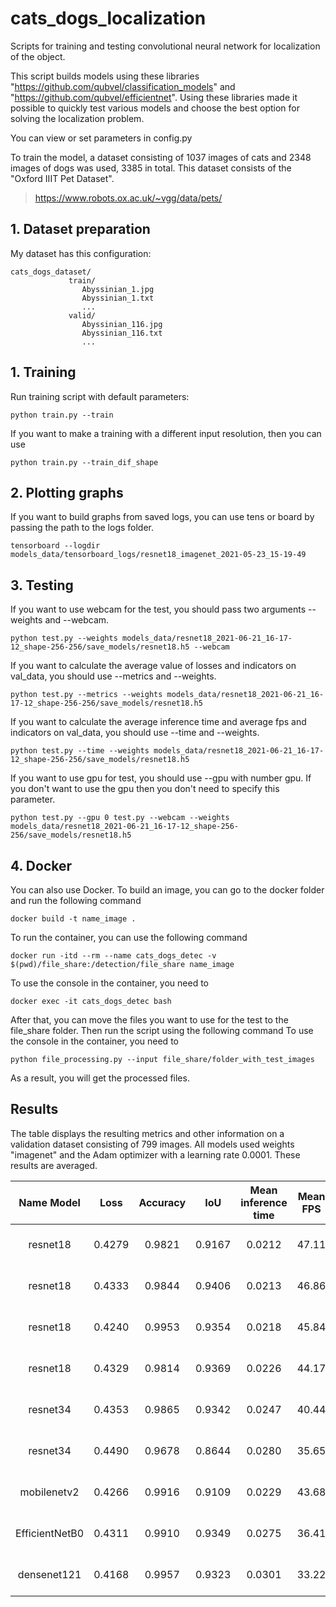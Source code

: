 # cats_dogs_localization

Scripts for training and testing convolutional neural network for localization of the object.

This script builds models using these libraries "https://github.com/qubvel/classification_models" and 
"https://github.com/qubvel/efficientnet". Using these libraries made it possible to quickly test various models and 
choose the best option for solving the localization problem.

You can view or set parameters in config.py

To train the model, a dataset consisting of 1037 images of cats and 2348 images of dogs was used, 3385 in total. 
This dataset consists of the "Oxford IIIT Pet Dataset".
> https://www.robots.ox.ac.uk/~vgg/data/pets/

## 1. Dataset preparation
My dataset has this configuration:
```
cats_dogs_dataset/
             train/
                Abyssinian_1.jpg
                Abyssinian_1.txt
                ...
             valid/
                Abyssinian_116.jpg
                Abyssinian_116.txt
                ...
``` 

## 1. Training
Run training script with default parameters:
```shell script
python train.py --train
```
If you want to make a training with a different input resolution, then you can use 
```shell script
python train.py --train_dif_shape
```
## 2. Plotting graphs
If you want to build graphs from saved logs, you can use tens or board by passing the path to the logs folder.
```shell script
tensorboard --logdir models_data/tensorboard_logs/resnet18_imagenet_2021-05-23_15-19-49
```
## 3. Testing
If you want to use webcam for the test, you should pass two arguments --weights and --webcam. 
```shell script
python test.py --weights models_data/resnet18_2021-06-21_16-17-12_shape-256-256/save_models/resnet18.h5 --webcam
```
If you want to calculate the average value of losses and indicators on val_data, you should use --metrics and --weights.
```shell script
python test.py --metrics --weights models_data/resnet18_2021-06-21_16-17-12_shape-256-256/save_models/resnet18.h5
```
If you want to calculate the average inference time and average fps and indicators on val_data, you should use --time 
and --weights.
```shell script
python test.py --time --weights models_data/resnet18_2021-06-21_16-17-12_shape-256-256/save_models/resnet18.h5
```
If you want to use gpu for test, you should use --gpu with number gpu. If you don't want to use the gpu then you don't 
need to specify this parameter.
```shell script
python test.py --gpu 0 test.py --webcam --weights models_data/resnet18_2021-06-21_16-17-12_shape-256-256/save_models/resnet18.h5
```
## 4. Docker 
You can also use Docker. To build an image, you can go to the docker folder and run the following command
```shell script
docker build -t name_image .
```
To run the container, you can use the following command
```shell script
docker run -itd --rm --name cats_dogs_detec -v $(pwd)/file_share:/detection/file_share name_image
```
To use the console in the container, you need to
```shell script
docker exec -it cats_dogs_detec bash
```
After that, you can move the files you want to use for the test to the file_share folder. Then run the script using the 
following command
To use the console in the container, you need to
```shell script
python file_processing.py --input file_share/folder_with_test_images
```
As a result, you will get the processed files.
## Results
The table displays the resulting metrics and other information on a validation dataset consisting of 799 images. All 
models used weights "imagenet" and the Adam optimizer with a learning rate 0.0001. These results are averaged.

|    Name Model      | Loss     | Accuracy |   IoU   | Mean inference time | Mean FPS | image shape |
|:------------------:|:--------:|:--------:|:-------:|:-------------------:|:--------:|:-----------:|
|resnet18            | 0.4279   | 0.9821   | 0.9167  | 0.0212              | 47.11    |(224, 224, 3)|
|resnet18            | 0.4333   | 0.9844   |0.9406   |0.0213               |46.86     |(256, 256, 3)|
|resnet18            | 0.4240   |0.9953    |0.9354   |0.0218               |45.84     |(288, 288, 3)|
|resnet18            | 0.4329   |0.9814    |0.9369   |0.0226               |44.17     |(384, 384, 3)|
|resnet34            | 0.4353   |0.9865    |0.9342   |0.0247               |40.44     |(256, 256, 3)|
|resnet34            | 0.4490   |0.9678    |0.8644   |0.0280               |35.65     |(512, 512, 3)|
|mobilenetv2         | 0.4266   |0.9916    |0.9109   |0.0229               |43.68     |(224, 224, 3)|
|EfficientNetB0      | 0.4311   |0.9910    |0.9349   |0.0275               |36.41     |(224, 224, 3)|
|densenet121         | 0.4168   |0.9957    |0.9323   |0.0301               |33.22     |(224, 224, 3)|
